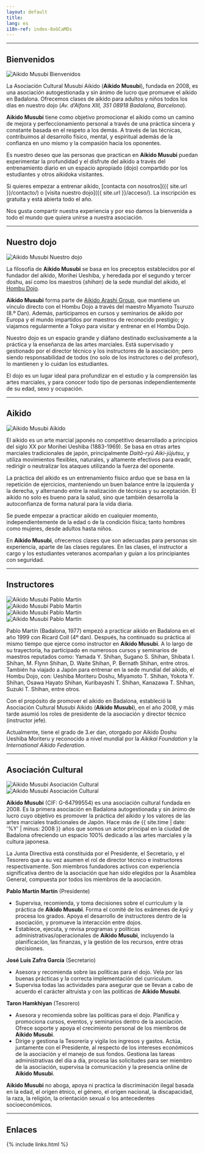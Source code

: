 ```yaml
---
layout: default
title:
lang: es
i18n-ref: index-8oGCaMDs
---
```


<hr id="welcome" class="anchor">

## Bienvenidos

<picture>
  <source type="image/webp" srcset="{{ site.url }}/images/index-8oGCaMDs-01.webp" class="img-fluid lazyload">
  <source type="image/jpeg" srcset="{{ site.url }}/images/index-8oGCaMDs-01.jpg" class="img-fluid lazyload">
  <img src="{{ site.url }}/images/index-8oGCaMDs-01.jpg" class="img-fluid lazyload" alt="Aikido Musubi Bienvenidos">
</picture>

La Asociación Cultural Musubi Aikido (__Aikido Musubi__), fundada en 2008, es una asociación autogestionada y sin ánimo de lucro que promueve el aikido en Badalona. Ofrecemos clases de aikido para adultos y niños todos los días en nuestro dojo (_Av. d’Alfons XIII, 351 08918 Badalona, Barcelona_).

__Aikido Musubi__ tiene como objetivo promocionar el aikido como un camino de mejora y perfeccionamiento personal a través de una práctica sincera y constante basada en el respeto a los demás. A través de las técnicas, contribuimos al desarrollo físico, mental, y espiritual además de la confianza en uno mismo y la compasión hacia los oponentes.

Es nuestro deseo que las personas que practican en __Aikido Musubi__ puedan experimentar la profundidad y el disfrute del aikido a través del entrenamiento diario en un espacio apropiado (dojo) compartido por los estudiantes y otros aikidoka visitantes.

Si quieres empezar a entrenar aikido, [contacta con nosotros]({{ site.url }}/contacto/) o [visita nuestro dojo]({{ site.url }}/acceso/). La inscripción es gratuita y está abierta todo el año.

Nos gusta compartir nuestra experiencia y por eso damos la bienvenida a todo el mundo que quiera unirse a nuestra asociación.

<hr id="our-dojo" class="anchor">

## Nuestro dojo

<picture>
  <source type="image/webp" srcset="{{ site.url }}/images/index-8oGCaMDs-09.webp" class="img-fluid lazyload">
  <source type="image/jpeg" srcset="{{ site.url }}/images/index-8oGCaMDs-09.jpg" class="img-fluid lazyload">
  <img src="{{ site.url }}/images/index-8oGCaMDs-09.jpg" class="img-fluid lazyload" alt="Aikido Musubi Nuestro dojo">
</picture>

La filosofía de __Aikido Musubi__ se basa en los preceptos establecidos por el fundador del aikido, Morihei Ueshiba, y heredada por el segundo y tercer doshu, así como los maestros (_shihan_) de la sede mundial del aikido, el [Hombu Dojo](http://www.aikikai.or.jp/).

__Aikido Musubi__ forma parte de [Aikido Arashi Group](http://aikidoarashigroup.com/), que mantiene un vínculo directo con el Hombu Dojo a través del maestro Miyamoto Tsuruzo (8.º Dan). Además, participamos en cursos y seminarios de aikido por Europa y el mundo impartidos por maestros de reconocido prestigio; y viajamos regularmente a Tokyo para visitar y entrenar en el Hombu Dojo.

Nuestro dojo es un espacio grande y diáfano destinado exclusivamente a la práctica y la enseñanza de las artes marciales. Está supervisado y gestionado por el director técnico y los instructores de la asociación; pero siendo responsabilidad de todos (no solo de los instructores o del profesor), lo mantienen y lo cuidan los estudiantes.

El dojo es un lugar ideal para profundizar en el estudio y la comprensión las artes marciales, y para conocer todo tipo de personas independientemente de su edad, sexo y ocupación.

<hr id="aikido" class="anchor">

## Aikido

<picture>
  <source type="image/webp" srcset="{{ site.url }}/images/index-8oGCaMDs-02.webp" class="img-fluid lazyload">
  <source type="image/jpeg" srcset="{{ site.url }}/images/index-8oGCaMDs-02.jpg" class="img-fluid lazyload">
  <img src="{{ site.url }}/images/index-8oGCaMDs-02.jpg" class="img-fluid lazyload" alt="Aikido Musubi Aikido">
</picture>

El aikido es un arte marcial japonés no competitivo desarrollado a principios del siglo XX por Morihei Ueshiba (1883-1969). Se basa en otras artes marciales tradicionales de japón, principalmente _Daitō-ryū Aiki-jūjutsu_, y utiliza movimientos flexibles, naturales, y altamente efectivos para evadir, redirigir o neutralizar los ataques utilizando la fuerza del oponente.

La práctica del aikido es un entrenamiento físico arduo que se basa en la repetición de ejercicios, manteniendo un buen balance entre la izquierda y la derecha, y alternando entre la realización de técnicas y su aceptación. El aikido no solo es bueno para la salud, sino que también desarrolla la autoconfianza de forma natural para la vida diaria.

Se puede empezar a practicar aikido en cualquier momento, independientemente de la edad o de la condición física; tanto hombres como mujeres, desde adultos hasta niños.

En __Aikido Musubi__, ofrecemos clases que son adecuadas para personas sin experiencia, aparte de las clases regulares. En las clases, el instructor a cargo y los estudiantes veteranos acompañan y guían a los principiantes con seguridad.

<hr id="instructors" class="anchor">

## Instructores

<div id="index-8oGCaMDs-instructors" class="container">
  <div class="row">
    <div class="col col-sm">
      <picture>
        <source type="image/webp" srcset="{{ site.url }}/images/index-8oGCaMDs-04.webp" class="img-fluid lazyload">
        <source type="image/jpeg" srcset="{{ site.url }}/images/index-8oGCaMDs-04.jpg" class="img-fluid lazyload">
        <img src="{{ site.url }}/images/index-8oGCaMDs-04.jpg" class="img-fluid lazyload" alt="Aikido Musubi Pablo Martín">
      </picture>
    </div>
    <div class="col col-sm">
      <picture>
        <source type="image/webp" srcset="{{ site.url }}/images/index-8oGCaMDs-06.webp" class="img-fluid lazyload">
        <source type="image/jpeg" srcset="{{ site.url }}/images/index-8oGCaMDs-06.jpg" class="img-fluid lazyload">
        <img src="{{ site.url }}/images/index-8oGCaMDs-06.jpg" class="img-fluid lazyload" alt="Aikido Musubi Pablo Martín">
      </picture>
    </div>
  </div>
  <div class="row">
    <div class="col col-sm">
      <picture>
        <source type="image/webp" srcset="{{ site.url }}/images/index-8oGCaMDs-07.webp" class="img-fluid lazyload">
        <source type="image/jpeg" srcset="{{ site.url }}/images/index-8oGCaMDs-07.jpg" class="img-fluid lazyload">
        <img src="{{ site.url }}/images/index-8oGCaMDs-07.jpg" class="img-fluid lazyload" alt="Aikido Musubi Pablo Martín">
      </picture>
    </div>
    <div class="col col-sm">
      <picture>
        <source type="image/webp" srcset="{{ site.url }}/images/index-8oGCaMDs-08.webp" class="img-fluid lazyload">
        <source type="image/jpeg" srcset="{{ site.url }}/images/index-8oGCaMDs-08.jpg" class="img-fluid lazyload">
        <img src="{{ site.url }}/images/index-8oGCaMDs-08.jpg" class="img-fluid lazyload" alt="Aikido Musubi Pablo Martín">
      </picture>
    </div>
  </div>
</div>

Pablo Martín (Badalona, 1977) empezó a practicar aikido en Badalona en el año 1999 con Ricard Coll (4º dan). Después, ha continuado su práctica al mismo tiempo que ejerce como instructor en __Aikido Musubi__. A lo largo de su trayectoria, ha participado en numerosos cursos y seminarios de maestros reputados como: Yamada Y. Shihan, Sugano S. Shihan, Shibata I. Shihan, M. Flynn Shihan, D. Waite Shihan, P. Bernath Shihan, entre otros. También ha viajado a Japón para entrenar en la sede mundial del aikido, el Hombu Dojo, con: Ueshiba Moriteru Doshu, Miyamoto T. Shihan, Yokota Y. Shihan, Osawa Hayato Shihan, Kuribayashi T. Shihan, Kanazawa T. Shihan, Suzuki T. Shihan, entre otros.

Con el propósito de promover el aikido en Badalona, estableció la Asociación Cultural Musubi Aikido (__Aikido Musubi__), en el año 2008, y más tarde asumió los roles de presidente de la asociación y director técnico (instructor jefe).

Actualmente, tiene el grado de 3.er dan, otorgado por Aikido Doshu Ueshiba Moriteru y reconocido a nivel mundial por la _Aikikai Foundation_ y la _International Aikido Federation_.

<hr id="association" class="anchor">

## Asociación Cultural

<div id="index-8oGCaMDs-cultural-association" class="container">
  <div class="row">
    <div class="col col-sm">
      <picture>
        <source type="image/webp" srcset="{{ site.url }}/images/index-8oGCaMDs-12.webp" class="img-fluid lazyload">
        <source type="image/jpeg" srcset="{{ site.url }}/images/index-8oGCaMDs-12.jpg" class="img-fluid lazyload">
        <img src="{{ site.url }}/images/index-8oGCaMDs-12.jpg" class="img-fluid lazyload" alt="Aikido Musubi Asociación Cultural">
      </picture>
    </div>
    <div class="col col-sm">
      <picture>
        <source type="image/webp" srcset="{{ site.url }}/images/index-8oGCaMDs-11.webp" class="img-fluid lazyload">
        <source type="image/jpeg" srcset="{{ site.url }}/images/index-8oGCaMDs-11.jpg" class="img-fluid lazyload">
        <img src="{{ site.url }}/images/index-8oGCaMDs-11.jpg" class="img-fluid lazyload" alt="Aikido Musubi Asociación Cultural">
      </picture>
    </div>
  </div>
</div>

__Aikido Musubi__ (CIF: G-64799554) es una asociación cultural fundada en 2008. Es la primera asociación en Badalona autogestionada y sin ánimo de lucro cuyo objetivo es promover la práctica del aikido y los valores de las artes marciales tradicionales de Japón. Hace más de {{ site.time | date: '%Y' | minus: 2008 }} años que somos un actor principal en la ciudad de Badalona ofreciendo un espacio 100% dedicado a las artes marciales y la cultura japonesa.

La Junta Directiva está constituida por el Presidente, el Secretario, y el Tesorero que a su vez asumen el rol de director técnico e instructores respectivamente. Son miembros fundadores activos con experiencia significativa dentro de la asociación que han sido elegidos por la Asamblea General, compuesta por todos los miembros de la asociación.

__Pablo Martín Martín__ (Presidente)
- Supervisa, recomienda, y toma decisiones sobre el curriculum y la práctica de __Aikido Musubi__. Forma el comité de los exámenes de _kyū_ y procesa los grados. Apoya el desarrollo de instructores dentro de la asociación, y promueve la interacción entre dojos.
- Establece, ejecuta, y revisa programas y políticas administrativas/operacionales de __Aikido Musubi__, incluyendo la planificación, las finanzas, y la gestión de los recursos, entre otras decisiones.

__José Luís Zafra García__ (Secretario)
- Asesora y recomienda sobre las políticas para el dojo. Vela por las buenas prácticas y la correcta implementación del curriculum.
- Supervisa todas las actividades para asegurar que se llevan a cabo de acuerdo el carácter altruista y con las políticas de __Aikido Musubi__.

__Taron Hamkhiyan__ (Tesorero)
- Asesora y recomienda sobre las políticas para el dojo. Planifica y promociona cursos, eventos, y seminarios dentro de la asociación. Ofrece soporte y apoya el crecimiento personal de los miembros de __Aikido Musubi__.
- Dirige y gestiona la Tesorería y vigila los ingresos y gastos. Actúa, juntamente con el Presidente, al respecto de los intereses económicos de la asociación y el manejo de sus fondos. Gestiona las tareas administrativas del día a día, procesa las solicitudes para ser miembro de la asociación, supervisa la comunicación y la presencia online de __Aikido Musubi__.

__Aikido Musubi__ no aboga, apoya ni practica la discriminación ilegal basada en la edad, el origen étnico, el género, el origen nacional, la discapacidad, la raza, la religión, la orientación sexual o los antecedentes socioeconómicos.

<hr id="links" class="anchor">

## Enlaces

{% include links.html %}
